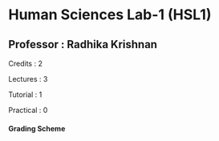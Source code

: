 # Human Sciences Lab-1 (HSL1)
## Professor : Radhika Krishnan

Credits : 2

Lectures : 3

Tutorial : 1

Practical : 0

#### Grading Scheme